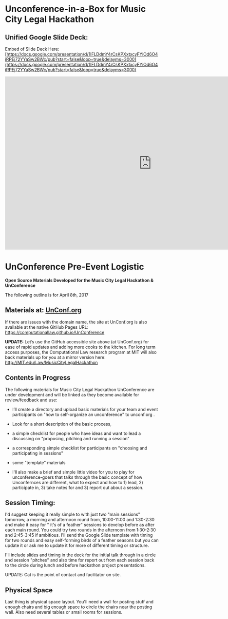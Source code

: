 # Unconference-in-a-Box for Music City Legal Hackathon

## Unified Google Slide Deck: 

Embed of Slide Deck Here: [https://docs.google.com/presentation/d/1IFLDdmY4rCsKPXxtxcyFYiOd6O4iRPEj72YYaSw2BWc/pub?start=false&loop=true&delayms=3000](https://docs.google.com/presentation/d/1IFLDdmY4rCsKPXxtxcyFYiOd6O4iRPEj72YYaSw2BWc/pub?start=false&loop=true&delayms=3000)

<iframe src="https://docs.google.com/presentation/d/1IFLDdmY4rCsKPXxtxcyFYiOd6O4iRPEj72YYaSw2BWc/embed?start=false&loop=false&delayms=3000" frameborder="0" width="960" height="569" allowfullscreen="true" mozallowfullscreen="true" webkitallowfullscreen="true"></iframe>


# UnConference Pre-Event Logistic

**Open Source Materials Developed for the Music City Legal Hackathon & UnConference**

The following outline is for April 8th, 2017

## Materials at: [UnConf.org](http://UnConf.org)

If there are issues with the domain name, the site at UnConf.org is also available at the native GitHub Pages URL: https://computationallaw.github.io/UnConference  

**UPDATE:** Let’s use the GitHub accessible site above (at UnConf.org) for ease of rapid updates and adding more cooks to the kitchen.  For long term access purposes, the Computational Law research program at MIT will also back materials up for you at a mirror version here: http://MIT.edu/Law/MusicCityLegalHackathon  

## Contents in Progress 

The following materials for Music City Legal Hackathon UnConference are under development and will be linked as they become available for review/feedback and use:


* I’ll create a directory and upload basic materials for your team and event participants on "how to self-organize an unconference" to unconf.org .  

* Look for a short description of the basic process, 
* a simple checklist for people who have ideas and want to lead a discussing on "proposing, pitching and running a session" 
* a corresponding simple checklist for participants on "choosing and participating in sessions"  
* some "template" materials
* I'll also make a brief and simple little video for you to play for unconference-goers that talks through the basic concept of how Unconfernces are different, what to expect and how to 1) lead, 2) participate in, 3) take notes for and 3) report out about a session. 

##  Session Timing: 

I'd suggest keeping it really simple to with just two "main sessions" tomorrow, a morning and afternoon round from, 10:00-11:00 and 1:30-2:30 and make it easy for " it's of a feather" sessions to develop before as after each main round. You could try two rounds in the afternoon from 1:30-2:30 and 2:45-3:45 if ambitious. I'll send the Google Slide template with timing for two rounds and easy self-forming birds of a feather seasons but you can update it or ask me to update it for more of different timing or structure.  

I'll include slides and timing in the deck for the initial talk through in a circle and session "pitches" and also time for report out from each session back to the circle during lunch and before hackathon project presentations.  

UPDATE: Cat is the point of contact and facilitator on site.

## Physical Space 

Last thing is physical space layout. You'll need a wall for posting stuff and enough chairs and big enough space to circle the chairs near the posting wall.  Also need several tables or small rooms for sessions.  
